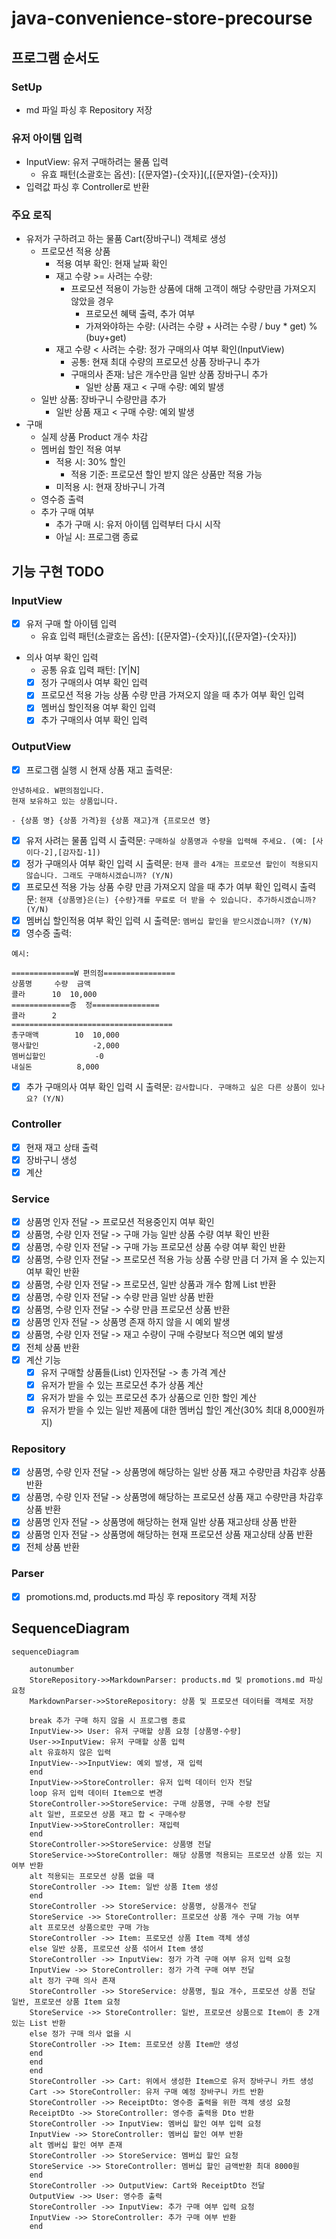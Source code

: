 # java-convenience-store-precourse
## 프로그램 순서도
### SetUp
- md 파일 파싱 후 Repository 저장
### 유저 아이템 입력
- InputView: 유저 구매하려는 물품 입력
  - 유효 패턴(소괄호는 옵션): \[{문자열}-{숫자}](,[{문자열}-{숫자}])
- 입력값 파싱 후 Controller로 반환
### 주요 로직
- 유저가 구하려고 하는 물품 Cart(장바구니) 객체로 생성
  - 프로모션 적용 상품
    - 적용 여부 확인: 현재 날짜 확인
    - 재고 수량 >= 사려는 수량: 
      - 프로모션 적용이 가능한 상품에 대해 고객이 해당 수량만큼 가져오지 않았을 경우
        - 프로모션 혜택 출력, 추가 여부
        - 가져와야하는 수량: (사려는 수량 + 사려는 수량 / buy * get) % (buy+get)
    - 재고 수량 < 사려는 수량: 정가 구매의사 여부 확인(InputView)
      - 공통: 현재 최대 수량의 프로모션 상품 장바구니 추가
      - 구매의사 존재: 남은 개수만큼 일반 상품 장바구니 추가
        - 일반 상품 재고 < 구매 수량: 예외 발생
  - 일반 상품: 장바구니 수량만큼 추가
    - 일반 상품 재고 < 구매 수량: 예외 발생
- 구매
  - 실제 상품 Product 개수 차감
  - 멤버쉽 할인 적용 여부
    - 적용 시: 30% 할인
      - 적용 기준: 프로모션 할인 받지 않은 상품만 적용 가능
    - 미적용 시: 현재 장바구니 가격
  - 영수증 출력
  - 추가 구매 여부
    - 추가 구매 시: 유저 아이템 입력부터 다시 시작
    - 아닐 시: 프로그램 종료

## 기능 구현 TODO
### InputView
- [X] 유저 구매 할 아이템 입력
  - 유효 입력 패턴(소괄호는 옵션): \[{문자열}-{숫자}](,[{문자열}-{숫자}])
- 의사 여부 확인 입력
  - 공통 유효 입력 패턴: [Y|N]
  - [X] 정가 구매의사 여부 확인 입력
  - [X] 프로모션 적용 가능 상품 수량 만큼 가져오지 않을 때 추가 여부 확인 입력
  - [X] 멤버십 할인적용 여부 확인 입력
  - [X] 추가 구매의사 여부 확인 입력
### OutputView
- [X] 프로그램 실행 시 현재 상품 재고 출력문:
```
안녕하세요. W편의점입니다.
현재 보유하고 있는 상품입니다.

- {상품 명} {상품 가격}원 {상품 재고}개 {프로모션 명}
```
- [x] 유저 사려는 물품 입력 시 출력문: `구매하실 상품명과 수량을 입력해 주세요. (예: [사이다-2],[감자칩-1])`
- [x] 정가 구매의사 여부 확인 입력 시 출력문: `현재 콜라 4개는 프로모션 할인이 적용되지 않습니다. 그래도 구매하시겠습니까? (Y/N)`
- [X] 프로모션 적용 가능 상품 수량 만큼 가져오지 않을 때 추가 여부 확인 입력시 출력문: `현재 {상품명}은(는) {수량}개를 무료로 더 받을 수 있습니다. 추가하시겠습니까? (Y/N)`
- [x] 멤버십 할인적용 여부 확인 입력 시 출력문: `멤버십 할인을 받으시겠습니까? (Y/N)`
- [X] 영수증 출력:
```
예시:

==============W 편의점================
상품명		수량	금액
콜라		10 	10,000
=============증	정===============
콜라		2
====================================
총구매액		10	10,000
행사할인			-2,000
멤버십할인			-0
내실돈			 8,000
```
- [x] 추가 구매의사 여부 확인 입력 시 출력문: `감사합니다. 구매하고 싶은 다른 상품이 있나요? (Y/N)`
### Controller
- [X] 현재 재고 상태 출력
- [X] 장바구니 생성
- [X] 계산

### Service
- [X] 상품명 인자 전달 -> 프로모션 적용중인지 여부 확인
- [X] 상품명, 수량 인자 전달 -> 구매 가능 일반 상품 수량 여부 확인 반환
- [X] 상품명, 수량 인자 전달 -> 구매 가능 프로모션 상품 수량 여부 확인 반환
- [X] 상품명, 수량 인자 전달 -> 프로모션 적용 가능 상품 수량 만큼 더 가져 올 수 있는지 여부 확인 반환
- [X] 상품명, 수량 인자 전달 -> 프로모션, 일반 상품과 개수 함께 List 반환
- [X] 상품명, 수량 인자 전달 -> 수량 만큼 일반 상품 반환
- [X] 상품명, 수량 인자 전달 -> 수량 만큼 프로모션 상품 반환
- [X] 상품명 인자 전달 -> 상품명 존재 하지 않을 시 예외 발생
- [X] 상품명, 수량 인자 전달 -> 재고 수량이 구매 수량보다 적으면 예외 발생
- [X] 전체 상품 반환
- [X] 계산 기능
  - [X] 유저 구매할 상품들(List) 인자전달 -> 총 가격 계산
  - [X] 유저가 받을 수 있는 프로모션 추가 상품 계산
  - [X] 유저가 받을 수 있는 프로모션 추가 상품으로 인한 할인 계산
  - [X] 유저가 받을 수 있는 일반 제품에 대한 멤버십 할인 계산(30% 최대 8,000원까지)

### Repository
- [X] 상품명, 수량 인자 전달 -> 상품명에 해당하는 일반 상품 재고 수량만큼 차감후 상품 반환
- [X] 상품명, 수량 인자 전달 -> 상품명에 해당하는 프로모션 상품 재고 수량만큼 차감후 상품 반환
- [X] 상품명 인자 전달 -> 상품명에 해당하는 현재 일반 상품 재고상태 상품 반환
- [X] 상품명 인자 전달 -> 상품명에 해당하는 현재 프로모션 상품 재고상태 상품 반환
- [X] 전체 상품 반환

### Parser
- [X] promotions.md, products.md 파싱 후 repository 객체 저장

## SequenceDiagram
```mermaid
sequenceDiagram

    autonumber
    StoreRepository->>MarkdownParser: products.md 및 promotions.md 파싱 요청
    MarkdownParser->>StoreRepository: 상품 및 프로모션 데이터를 객체로 저장

    break 추가 구매 하지 않을 시 프로그램 종료
    InputView->> User: 유저 구매할 상품 요청 [상품명-수량]
    User->>InputView: 유저 구매할 상품 입력
    alt 유효하지 않은 입력
    InputView-->>InputView: 예외 발생, 재 입력
    end
    InputView->>StoreController: 유저 입력 데이터 인자 전달
    loop 유저 입력 데이터 Item으로 변경
    StoreController->>StoreService: 구매 상품명, 구매 수량 전달
    alt 일반, 프로모션 상품 재고 합 < 구매수량
    InputView->>StoreController: 재입력
    end
    StoreController->>StoreService: 상품명 전달
    StoreService->>StoreController: 해당 상품명 적용되는 프로모션 상품 있는 지 여부 반환
    alt 적용되는 프로모션 상품 없을 때
    StoreController ->> Item: 일반 상품 Item 생성
    end
    StoreController ->> StoreService: 상품명, 상품개수 전달
    StoreService ->> StoreController: 프로모션 상품 개수 구매 가능 여부
    alt 프로모션 상품으로만 구매 가능
    StoreController ->> Item: 프로모션 상품 Item 객체 생성
    else 일반 상품, 프로모션 상품 섞어서 Item 생성
    StoreController ->> InputView: 정가 가격 구매 여부 유저 입력 요청
    InputView ->> StoreController: 정가 가격 구매 여부 전달
    alt 정가 구매 의사 존재
    StoreController ->> StoreService: 상품명, 필요 개수, 프로모션 상품 전달 일반, 프로모션 상품 Item 요청
    StoreService ->> StoreController: 일반, 프로모션 상품으로 Item이 총 2개 있는 List 반환
    else 정가 구매 의사 없을 시
    StoreController ->> Item: 프로모션 상품 Item만 생성
    end
    end
    end
    StoreController ->> Cart: 위에서 생성한 Item으로 유저 장바구니 카트 생성
    Cart ->> StoreController: 유저 구매 예정 장바구니 카트 반환
    StoreController ->> ReceiptDto: 영수증 출력을 위한 객체 생성 요청
    ReceiptDto ->> StoreController: 영수증 출력용 Dto 반환
    StoreController ->> InputView: 멤버십 할인 여부 입력 요청
    InputView ->> StoreController: 멤버십 할인 여부 반환
    alt 멤버십 할인 여부 존재
    StoreController ->> StoreService: 멤버십 할인 요청
    StoreService ->> StoreController: 멤버십 할인 금액반환 최대 8000원
    end
    StoreController ->> OutputView: Cart와 ReceiptDto 전달
    OutputView ->> User: 영수증 출력
    StoreController ->> InputView: 추가 구매 여부 입력 요청
    InputView ->> StoreController: 추가 구매 여부 반환
    end
```
